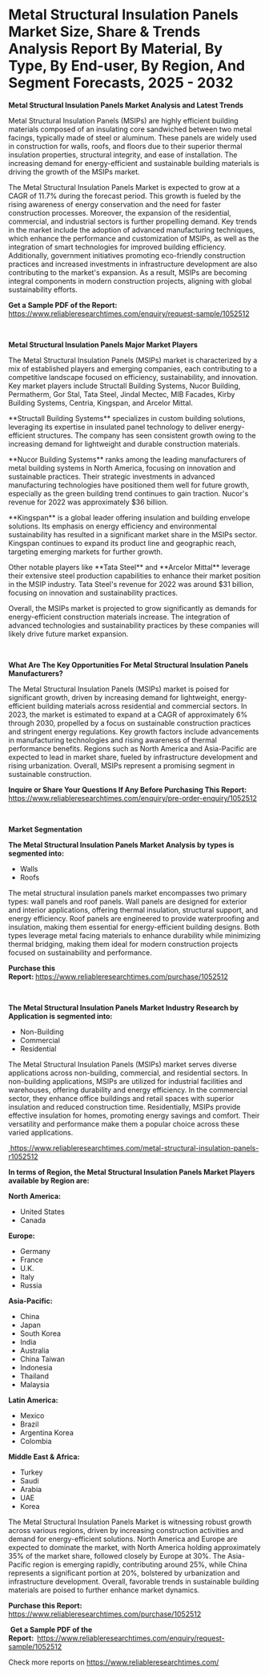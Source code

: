 <p><h1>Metal Structural Insulation Panels Market Size, Share & Trends Analysis Report By Material, By Type, By End-user, By Region, And Segment Forecasts, 2025 - 2032</h1></p><p><strong>Metal Structural Insulation Panels Market Analysis and Latest Trends</strong></p>
<p><p>Metal Structural Insulation Panels (MSIPs) are highly efficient building materials composed of an insulating core sandwiched between two metal facings, typically made of steel or aluminum. These panels are widely used in construction for walls, roofs, and floors due to their superior thermal insulation properties, structural integrity, and ease of installation. The increasing demand for energy-efficient and sustainable building materials is driving the growth of the MSIPs market.</p><p>The Metal Structural Insulation Panels Market is expected to grow at a CAGR of 11.7% during the forecast period. This growth is fueled by the rising awareness of energy conservation and the need for faster construction processes. Moreover, the expansion of the residential, commercial, and industrial sectors is further propelling demand. Key trends in the market include the adoption of advanced manufacturing techniques, which enhance the performance and customization of MSIPs, as well as the integration of smart technologies for improved building efficiency. Additionally, government initiatives promoting eco-friendly construction practices and increased investments in infrastructure development are also contributing to the market's expansion. As a result, MSIPs are becoming integral components in modern construction projects, aligning with global sustainability efforts.</p></p>
<p><strong>Get a Sample PDF of the Report:&nbsp;</strong> <a href="https://www.reliableresearchtimes.com/enquiry/request-sample/1052512?utm_campaign=2233&utm_medium=2&utm_source=Github&utm_content=ia&utm_term=01042025&utm_id=metal-structural-insulation-panels">https://www.reliableresearchtimes.com/enquiry/request-sample/1052512</a></p>
<p>&nbsp;</p>
<p><strong>Metal Structural Insulation Panels Major Market Players</strong></p>
<p><p>The Metal Structural Insulation Panels (MSIPs) market is characterized by a mix of established players and emerging companies, each contributing to a competitive landscape focused on efficiency, sustainability, and innovation. Key market players include Structall Building Systems, Nucor Building, Permatherm, Gor Stal, Tata Steel, Jindal Mectec, MIB Facades, Kirby Building Systems, Centria, Kingspan, and Arcelor Mittal.</p><p>**Structall Building Systems** specializes in custom building solutions, leveraging its expertise in insulated panel technology to deliver energy-efficient structures. The company has seen consistent growth owing to the increasing demand for lightweight and durable construction materials.</p><p>**Nucor Building Systems** ranks among the leading manufacturers of metal building systems in North America, focusing on innovation and sustainable practices. Their strategic investments in advanced manufacturing technologies have positioned them well for future growth, especially as the green building trend continues to gain traction. Nucor's revenue for 2022 was approximately $36 billion.</p><p>**Kingspan** is a global leader offering insulation and building envelope solutions. Its emphasis on energy efficiency and environmental sustainability has resulted in a significant market share in the MSIPs sector. Kingspan continues to expand its product line and geographic reach, targeting emerging markets for further growth.</p><p>Other notable players like **Tata Steel** and **Arcelor Mittal** leverage their extensive steel production capabilities to enhance their market position in the MSIP industry. Tata Steel's revenue for 2022 was around $31 billion, focusing on innovation and sustainability practices.</p><p>Overall, the MSIPs market is projected to grow significantly as demands for energy-efficient construction materials increase. The integration of advanced technologies and sustainability practices by these companies will likely drive future market expansion.</p></p>
<p>&nbsp;</p>
<p><strong>What Are The Key Opportunities For Metal Structural Insulation Panels Manufacturers?</strong></p>
<p><p>The Metal Structural Insulation Panels (MSIPs) market is poised for significant growth, driven by increasing demand for lightweight, energy-efficient building materials across residential and commercial sectors. In 2023, the market is estimated to expand at a CAGR of approximately 6% through 2030, propelled by a focus on sustainable construction practices and stringent energy regulations. Key growth factors include advancements in manufacturing technologies and rising awareness of thermal performance benefits. Regions such as North America and Asia-Pacific are expected to lead in market share, fueled by infrastructure development and rising urbanization. Overall, MSIPs represent a promising segment in sustainable construction.</p></p>
<p><strong>Inquire or Share Your Questions If Any Before Purchasing This Report:</strong> <a href="https://www.reliableresearchtimes.com/enquiry/pre-order-enquiry/1052512?utm_campaign=2233&utm_medium=2&utm_source=Github&utm_content=ia&utm_term=01042025&utm_id=metal-structural-insulation-panels">https://www.reliableresearchtimes.com/enquiry/pre-order-enquiry/1052512</a></p>
<p>&nbsp;</p>
<p><strong>Market Segmentation</strong></p>
<p><strong>The Metal Structural Insulation Panels Market Analysis by types is segmented into:</strong></p>
<p><ul><li>Walls</li><li>Roofs</li></ul></p>
<p><p>The metal structural insulation panels market encompasses two primary types: wall panels and roof panels. Wall panels are designed for exterior and interior applications, offering thermal insulation, structural support, and energy efficiency. Roof panels are engineered to provide waterproofing and insulation, making them essential for energy-efficient building designs. Both types leverage metal facing materials to enhance durability while minimizing thermal bridging, making them ideal for modern construction projects focused on sustainability and performance.</p></p>
<p><strong>Purchase this Report:&nbsp;</strong><a href="https://www.reliableresearchtimes.com/purchase/1052512?utm_campaign=2233&utm_medium=2&utm_source=Github&utm_content=ia&utm_term=01042025&utm_id=metal-structural-insulation-panels">https://www.reliableresearchtimes.com/purchase/1052512</a></p>
<p>&nbsp;</p>
<p><strong>The Metal Structural Insulation Panels Market Industry Research by Application is segmented into:</strong></p>
<p><ul><li>Non-Building</li><li>Commercial</li><li>Residential</li></ul></p>
<p><p>The Metal Structural Insulation Panels (MSIPs) market serves diverse applications across non-building, commercial, and residential sectors. In non-building applications, MSIPs are utilized for industrial facilities and warehouses, offering durability and energy efficiency. In the commercial sector, they enhance office buildings and retail spaces with superior insulation and reduced construction time. Residentially, MSIPs provide effective insulation for homes, promoting energy savings and comfort. Their versatility and performance make them a popular choice across these varied applications.</p></p>
<p><a href="https://www.reliableresearchtimes.com/metal-structural-insulation-panels-r1052512?utm_campaign=2233&utm_medium=2&utm_source=Github&utm_content=ia&utm_term=01042025&utm_id=metal-structural-insulation-panels">&nbsp;https://www.reliableresearchtimes.com/metal-structural-insulation-panels-r1052512</a></p>
<p><strong>In terms of Region, the Metal Structural Insulation Panels Market Players available by Region are:</strong></p>
<p>
    <p> <strong> North America: </strong>
        <ul>
            <li>United States</li>
            <li>Canada</li>
        </ul>
        </p> 
    <p> <strong> Europe: </strong>
        <ul>
            <li>Germany</li>
            <li>France</li>
            <li>U.K.</li>
            <li>Italy</li>
            <li>Russia</li>
        </ul>
        </p> 
    <p> <strong> Asia-Pacific: </strong>
        <ul>
            <li>China</li>
            <li>Japan</li>
            <li>South Korea</li>
            <li>India</li>
            <li>Australia</li>
            <li>China Taiwan</li>
            <li>Indonesia</li>
            <li>Thailand</li>
            <li>Malaysia</li>
        </ul>
        </p> 
    <p> <strong> Latin America: </strong>
        <ul>
            <li>Mexico</li>
            <li>Brazil</li>
            <li>Argentina Korea</li>
            <li>Colombia</li>
        </ul>
        </p> 
    <p> <strong> Middle East & Africa: </strong>
        <ul>
            <li>Turkey</li>
            <li>Saudi</li>
            <li>Arabia</li>
            <li>UAE</li>
            <li>Korea</li>
        </ul>
    </p>
    </p>
<p><p>The Metal Structural Insulation Panels Market is witnessing robust growth across various regions, driven by increasing construction activities and demand for energy-efficient solutions. North America and Europe are expected to dominate the market, with North America holding approximately 35% of the market share, followed closely by Europe at 30%. The Asia-Pacific region is emerging rapidly, contributing around 25%, while China represents a significant portion at 20%, bolstered by urbanization and infrastructure development. Overall, favorable trends in sustainable building materials are poised to further enhance market dynamics.</p></p>
<p><strong>Purchase this Report: </strong><a href="https://www.reliableresearchtimes.com/purchase/1052512?utm_campaign=2233&utm_medium=2&utm_source=Github&utm_content=ia&utm_term=01042025&utm_id=metal-structural-insulation-panels">https://www.reliableresearchtimes.com/purchase/1052512</a></p>
<p>&nbsp;<strong>Get a Sample PDF of the Report:&nbsp;&nbsp;</strong><a href="https://www.reliableresearchtimes.com/enquiry/request-sample/1052512?utm_campaign=2233&utm_medium=2&utm_source=Github&utm_content=ia&utm_term=01042025&utm_id=metal-structural-insulation-panels">https://www.reliableresearchtimes.com/enquiry/request-sample/1052512</a></p>
<p><strong></strong></p>
<p>Check more reports on <a href="https://www.reliableresearchtimes.com/?utm_campaign=2233&utm_medium=2&utm_source=Github&utm_content=ia&utm_term=01042025&utm_id=metal-structural-insulation-panels">https://www.reliableresearchtimes.com/</a></p>